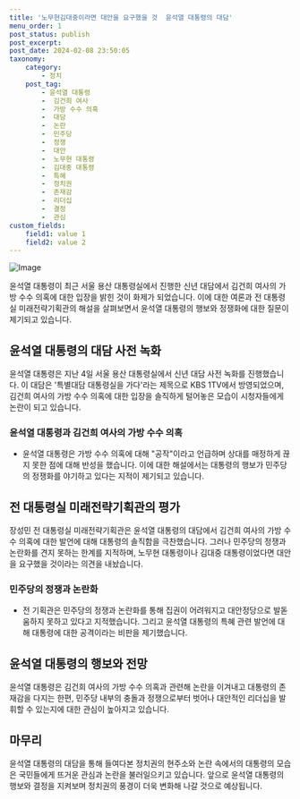 ```yaml
---
title: '노무현김대중이라면 대안을 요구했을 것  윤석열 대통령의 대담'
menu_order: 1
post_status: publish
post_excerpt: 
post_date: 2024-02-08 23:50:05
taxonomy:
    category:
        - 정치
    post_tag:
        - 윤석열 대통령
        -  김건희 여사
        -  가방 수수 의혹
        -  대담
        -  논란
        -  민주당
        -  정쟁
        -  대안
        -  노무현 대통령
        -  김대중 대통령
        -  특혜
        -  정치권
        -  존재감
        -  리더십
        -  결정
        -  관심
custom_fields:
    field1: value 1
    field2: value 2
---
```


![Image](https://imgnews.pstatic.net/image/008/2024/02/08/0004996930_001_20240208135501047.jpg?type=w647)

윤석열 대통령이 최근 서울 용산 대통령실에서 진행한 신년 대담에서 김건희 여사의 가방 수수 의혹에 대한 입장을 밝힌 것이 화제가 되었습니다. 이에 대한 여론과 전 대통령실 미래전략기획관의 해설을 살펴보면서 윤석열 대통령의 행보와 정쟁화에 대한 질문이 제기되고 있습니다.
## 윤석열 대통령의 대담 사전 녹화
윤석열 대통령은 지난 4일 서울 용산 대통령실에서 신년 대담 사전 녹화를 진행했습니다. 이 대담은 '특별대담 대통령실을 가다'라는 제목으로 KBS 1TV에서 방영되었으며, 김건희 여사의 가방 수수 의혹에 대한 입장을 솔직하게 털어놓은 모습이 시청자들에게 논란이 되고 있습니다.
### 윤석열 대통령과 김건희 여사의 가방 수수 의혹
- 윤석열 대통령은 가방 수수 의혹에 대해 "공작"이라고 언급하며 상대를 매정하게 끊지 못한 점에 대해 반성을 했습니다. 이에 대한 해설에서는 대통령의 행보가 민주당의 정쟁화를 야기하고 있다는 지적이 제기되고 있습니다.
## 전 대통령실 미래전략기획관의 평가
장성민 전 대통령실 미래전략기획관은 윤석열 대통령의 대담에서 김건희 여사의 가방 수수 의혹에 대한 발언에 대해 대통령의 솔직함을 극찬했습니다. 그러나 민주당의 정쟁과 논란화를 견지 못하는 한계를 지적하며, 노무현 대통령이나 김대중 대통령이었다면 대안을 요구했을 것이라는 의견을 내놨습니다.
### 민주당의 정쟁과 논란화
- 전 기획관은 민주당의 정쟁과 논란화를 통해 집권이 어려워지고 대안정당으로 발돋움하지 못하고 있다고 지적했습니다. 그리고 윤석열 대통령의 특혜 관련 발언에 대해 대통령에 대한 공격이라는 비판을 제기했습니다.
## 윤석열 대통령의 행보와 전망
윤석열 대통령은 김건희 여사의 가방 수수 의혹과 관련해 논란을 이겨내고 대통령의 존재감을 다지는 한편, 민주당 내부의 충돌과 정쟁으로부터 벗어나 대안적인 리더십을 발휘할 수 있는지에 대한 관심이 높아지고 있습니다.
## 마무리
윤석열 대통령의 대담을 통해 들여다본 정치권의 현주소와 논란 속에서의 대통령의 모습은 국민들에게 뜨거운 관심과 논란을 불러일으키고 있습니다. 앞으로 윤석열 대통령의 행보와 결정을 지켜보며 정치권의 풍경이 더욱 변화해 나갈 것으로 예상됩니다.
